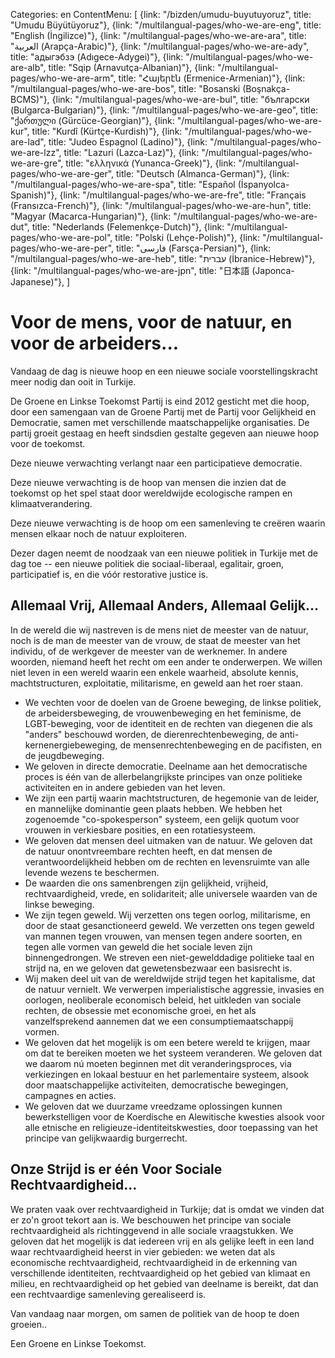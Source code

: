Categories: en
ContentMenu: [
  {link: "/bizden/umudu-buyutuyoruz", title: "Umudu Büyütüyoruz"},
  {link: "/multilangual-pages/who-we-are-eng", title: "English (İngilizce)"},
  {link: "/multilangual-pages/who-we-are-ara", title: "العربية (Arapça-Arabic)"},
  {link: "/multilangual-pages/who-we-are-ady", title: "адыгэбзэ (Adıgece-Adygei)"},
  {link: "/multilangual-pages/who-we-are-alb", title: "Sqip (Arnavutça-Albanian)"},
  {link: "/multilangual-pages/who-we-are-arm", title: "Հայերէն (Ermenice-Armenian)"},
  {link: "/multilangual-pages/who-we-are-bos", title: "Bosanski (Boşnakça-BCMS)"},
  {link: "/multilangual-pages/who-we-are-bul", title: "български (Bulgarca-Bulgarian)"},
  {link: "/multilangual-pages/who-we-are-geo", title: "ქართული (Gürcüce-Georgian)"},
  {link: "/multilangual-pages/who-we-are-kur", title: "Kurdî (Kürtçe-Kurdish)"},
  {link: "/multilangual-pages/who-we-are-lad", title: "Judeo Espagnol (Ladino)"},
  {link: "/multilangual-pages/who-we-are-lzz", title: "Lazuri (Lazca-Laz)"},
  {link: "/multilangual-pages/who-we-are-gre", title: "ελληνικά (Yunanca-Greek)"},
  {link: "/multilangual-pages/who-we-are-ger", title: "Deutsch (Almanca-German)"},
  {link: "/multilangual-pages/who-we-are-spa", title: "Español (İspanyolca-Spanish)"},
  {link: "/multilangual-pages/who-we-are-fre", title: "Français (Fransızca-French)"},
  {link: "/multilangual-pages/who-we-are-hun", title: "Magyar (Macarca-Hungarian)"},
  {link: "/multilangual-pages/who-we-are-dut", title: "Nederlands (Felemenkçe-Dutch)"},
  {link: "/multilangual-pages/who-we-are-pol", title: "Polski (Lehçe-Polish)"},
  {link: "/multilangual-pages/who-we-are-per", title: "فارسى (Farsça-Persian)"},
  {link: "/multilangual-pages/who-we-are-heb", title: "עברית (İbranice-Hebrew)"},
  {link: "/multilangual-pages/who-we-are-jpn", title: "日本語 (Japonca-Japanese)"},
  ]


# Voor de mens, voor de natuur, en voor de arbeiders...

Vandaag de dag is nieuwe hoop en een nieuwe sociale voorstellingskracht meer nodig dan ooit in Turkije.

De Groene en Linkse Toekomst Partij is eind 2012 gesticht met die hoop, door een samengaan van de Groene Partij met de Partij voor Gelijkheid en Democratie, samen met verschillende maatschappelijke organisaties. De partij groeit gestaag en heeft sindsdien gestalte gegeven aan nieuwe hoop voor de toekomst.

Deze nieuwe verwachting verlangt naar een participatieve democratie. 

Deze nieuwe verwachting is de hoop van mensen die inzien dat de toekomst op het spel staat door wereldwijde ecologische rampen en klimaatverandering.

Deze nieuwe verwachting is de hoop om een samenleving te creëren waarin mensen elkaar noch de natuur exploiteren.

Dezer dagen neemt de noodzaak van een nieuwe politiek in Turkije met de dag toe -- een nieuwe politiek die sociaal-liberaal, egalitair, groen, participatief is, en die vóór restorative justice is.


## Allemaal Vrij, Allemaal Anders, Allemaal Gelijk...

In de wereld die wij nastreven is de mens niet de meester van de natuur, noch is de man de meester van de vrouw, de staat de meester van het individu, of de werkgever de meester van de werknemer. In andere woorden, niemand heeft het recht om een ander te onderwerpen. We willen niet leven in een wereld waarin een enkele waarheid, absolute kennis, machtstructuren, exploitatie, militarisme, en geweld aan het roer staan.

- We vechten voor de doelen van de Groene beweging, de linkse politiek, de arbeidersbeweging, de vrouwenbeweging en het feminisme, de LGBT-beweging, voor de identiteit en de rechten van diegenen die als "anders" beschouwd worden, de dierenrechtenbeweging, de anti-kernenergiebeweging, de mensenrechtenbeweging en de pacifisten, en de jeugdbeweging.
- We geloven in directe democratie. Deelname aan het democratische proces is één van de allerbelangrijkste principes van onze politieke activiteiten en in andere gebieden van het leven.
- We zijn een partij waarin machtstructuren, de hegemonie van de leider, en mannelijke dominantie geen plaats hebben. We hebben het zogenoemde "co-spokesperson" systeem, een gelijk quotum voor vrouwen in verkiesbare posities, en een rotatiesysteem.
- We geloven dat mensen deel uitmaken van de natuur. We geloven dat de natuur onontvreembare rechten heeft, en dat mensen de verantwoordelijkheid hebben om de rechten en levensruimte van alle levende wezens te beschermen.
- De waarden die ons samenbrengen zijn gelijkheid, vrijheid, rechtvaardigheid, vrede, en solidariteit; alle universele waarden van de linkse beweging.
- We zijn tegen geweld. Wij verzetten ons tegen oorlog, militarisme, en door de staat gesanctioneerd geweld. We verzetten ons tegen geweld van mannen tegen vrouwen, van mensen tegen andere soorten, en tegen alle vormen van geweld die het sociale leven zijn binnengedrongen. We streven een niet-gewelddadige politieke taal en strijd na, en we geloven dat gewetensbezwaar een basisrecht is.
- Wij maken deel uit van de wereldwijde strijd tegen het kapitalisme, dat de natuur vernielt. We verwerpen imperialistische aggressie, invasies en oorlogen, neoliberale economisch beleid, het uitkleden van sociale rechten, de obsessie met economische groei, en het als vanzelfsprekend aannemen dat we een consumptiemaatschappij vormen. 
- We geloven dat het mogelijk is om een betere wereld te krijgen, maar om dat te bereiken moeten we het systeem veranderen. We geloven dat we daarom nú moeten beginnen met dit veranderingsproces, via verkiezingen en lokaal bestuur en het parlementaire systeem, alsook door maatschappelijke activiteiten, democratische bewegingen, campagnes en acties.
- We geloven dat we duurzame vreedzame oplossingen kunnen bewerkstelligen voor de Koerdische en Alewitische kwesties alsook voor alle etnische en religieuze-identiteitskwesties, door toepassing van het principe van gelijkwaardig burgerrecht.


## Onze Strijd is er één Voor Sociale Rechtvaardigheid...

We praten vaak over rechtvaardigheid in Turkije; dat is omdat we vinden dat er zo'n groot tekort aan is. We beschouwen het principe van sociale rechtvaardigheid als richtinggevend in alle sociale vraagstukken.  We geloven dat het mogelijk is dat iedereen vrij en als gelijke leeft in een land waar rechtvaardigheid heerst in vier gebieden: we weten dat als economische rechtvaardigheid, rechtvaardigheid in de erkenning van verschillende identiteiten, rechtvaardigheid op het gebied van klimaat en milieu, en rechtvaardigheid op het gebied van deelname is bereikt, dat dan een rechtvaardige samenleving gerealiseerd is.

Van vandaag naar morgen, om samen de politiek van de hoop te doen groeien..

Een Groene en Linkse Toekomst.

